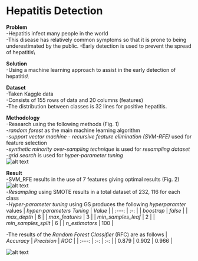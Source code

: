 # Hepatitis Detection 
**Problem**\
-Hepatitis infect many people in the world\
-This disease has relatively common symptoms so that it is prone to being underestimated by the public.
-Early detection is used to prevent the spread of hepatitis\

**Solution**\
-Using a machine learning approach to assist in the early detection of hepatitis\

**Dataset**\
-Taken  Kaggle data\
-Consists of 155 rows of data and 20 columns (features)\
-The distribution between classes is 32 lines for positive hepatitis.

**Methodology**\
-Research using the following methods (Fig. 1)\
-*random forest* as the main machine learning algorithm\
-*support vector machine - recursive feature elimination (SVM-RFE)* used for feature selection\
-*synthetic minority over-sampling technique* is used for *resampling dataset*\
-*grid search* is used for *hyper-parameter tuning*\
![alt text](https://i.ibb.co/5Kb44KK/Group-50.png)

**Result**\
-SVM_RFE results in the use of 7 features giving optimal results (Fig. 2)\
![alt text](https://i.ibb.co/Nj98bPQ/hasil-rfe.png)\
-*Resampling* using SMOTE results in a total dataset of 232, 116 for each class\
-*Hyper-parameter tuning* using GS produces the following *hyperparamter* values
| *hyper-parameters Tuning* | *Value*  |
| :---:   | :-: |
| *boostrap* | *false* |
| *max_depth* | 8  |
| *max_features* | 3 |
| *min_samples_leaf* | 2 |
| *min_samples_split* | 6  |
| *n_estimators* | 100 |

-The results of the *Random Forest Classifier* (RFC) are as follows
| *Accuracy* | *Precision*  | *ROC*  |
| :---: | :-: | :-: |
| 0.879 | 0.902 | 0.966 |

![alt text](https://i.ibb.co/cLRc8Q7/new.jpg)
